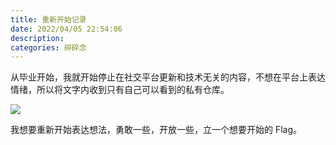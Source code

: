 ```yaml
---
title: 重新开始记录
date: 2022/04/05 22:54:06
description:
categories: 碎碎念
---
```

从毕业开始，我就开始停止在社交平台更新和技术无关的内容，不想在平台上表达情绪，所以将文字内收到只有自己可以看到的私有仓库。

![](http://images.scar.site/20220405225522.png)

我想要重新开始表达想法，勇敢一些，开放一些，立一个想要开始的 Flag。